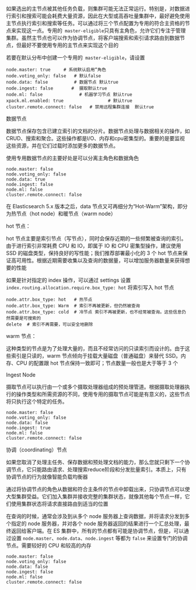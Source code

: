 

如果选出的主节点被其他任务负载，则集群可能无法正常运行。特别是，对数据进行索引和搜索可能会耗费大量资源，因此在大型或高吞吐量集群中，最好避免使用主节点执行索引和搜索等任务。可以通过将三个节点配置为专用的符合主资格的节点来实现这一点。专用的` master-eligible`只具有主角色，允许它们专注于管理集群。虽然主节点也可以作为协调节点，将客户端搜索和索引请求路由到数据节点，但最好不要使用专用的主节点来实现这个目的

若要在默认分布中创建一个专用的` master-eligible`，请设置

```
node.master: true     # 系统默认启用“角色
node.voting_only: false   # 默认false
node.data: false          # 数据节点 默认true
node.ingest: false       #  摄取默认true
node.ml: false              # 机器学习节点 默认true
xpack.ml.enabled: true                 # 默认true
cluster.remote.connect: false   # 禁用远程集群连接  默认true
```

数据节点

数据节点保存包含已建立索引的文档的分片。数据节点处理与数据相关的操作，如CRUD、搜索和聚合。这些操作都是I/O、内存和cpu密集型的。重要的是要监视这些资源，并在它们过载时添加更多的数据节点。

使用专用数据节点的主要好处是可以分离主角色和数据角色

```
node.master: false 
node.voting_only: false 
node.data: true 
node.ingest: false 
node.ml: false 
cluster.remote.connect: false 
```

在 Elasticsearch 5.x 版本之后，data 节点又可再细分为“Hot-Warm”架构，即分为热节点（hot node）和暖节点（warm node）

hot 节点：

hot 节点主要是索引节点（写节点），同时会保存近期的一些频繁被查询的索引。由于进行索引非常耗费 CPU 和 IO，即属于 IO 和 CPU 密集型操作，建议使用 SSD 的磁盘类型，保持良好的写性能；我们推荐部署最小化的 3 个 hot 节点来保证高可用性。根据近期需要收集以及查询的数据量，可以增加服务器数量来获得想要的性能

如果是针对指定的 index 操作，可以通过 settings 设置 `index.routing.allocation.require.box_type: hot` 将索引写入 hot 节点

```
node.attr.box_type: hot   # 热节点
node.attr.box_type: Warm  # 索引不再被更新，但仍然被查询
node.attr.box_type: cold  # 冷节点 索引不再被更新，也不经常被查询。这些信息仍然需要是可搜索的
delete  # 索引不再需要，可以安全地删除
```

warm 节点：

这种类型的节点是为了处理大量的，而且不经常访问的只读索引而设计的。由于这些索引是只读的，warm 节点倾向于挂载大量磁盘（普通磁盘）来替代 SSD。内存、CPU 的配置跟 hot 节点保持一致即可；节点数量一般也是大于等于 3 个



Ingest Node

摄取节点可以执行由一个或多个摄取处理器组成的预处理管道。根据摄取处理器执行的操作类型和所需资源的不同，使用专用的摄取节点可能是有意义的，这些节点将只执行这个特定的任务。

```
node.master: false 
node.voting_only: false 
node.data: false 
node.ingest: true 
node.ml: false 
cluster.remote.connect: false 
```

协调（coordinating）节点

如果您取消了处理主任务、保存数据和预处理文档的能力，那么您就只剩下一个协调节点，它只能路由请求、处理搜索reduce阶段和分发批量索引。本质上，只有协调节点的行为就像智能负载均衡器

通过将协调节点的角色从数据和符合主条件的节点中卸载出来，只协调节点可以使大型集群受益。它们加入集群并接收完整的集群状态，就像其他每个节点一样，它们使用集群状态将请求直接路由到适当的位置

在查询的时候，通常会涉及到从多个 node 服务器上查询数据，并将请求分发到多个指定的 node 服务器，并对各个 node 服务器返回的结果进行一个汇总处理，最终返回给客户端。在 ES 集群中，所有的节点都有可能是协调节点，但是，可以通过设置 `node.master`、`node.data`、`node.ingest` 等都为 `false` 来设置专门的协调节点。需要较好的 CPU 和较高的内存

```
node.master: false 
node.voting_only: false 
node.data: false 
node.ingest: false 
node.ml: false 
cluster.remote.connect: false 
```

